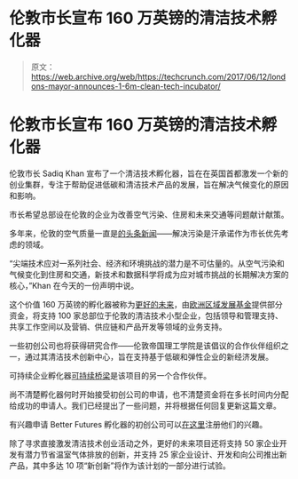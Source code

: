 # 伦敦市长宣布 160 万英镑的清洁技术孵化器 

> 原文：<https://web.archive.org/web/https://techcrunch.com/2017/06/12/londons-mayor-announces-1-6m-clean-tech-incubator/>

# 伦敦市长宣布 160 万英镑的清洁技术孵化器

伦敦市长 Sadiq Khan 宣布了一个清洁技术孵化器，旨在在英国首都激发一个新的创业集群，专注于帮助促进低碳和清洁技术产品的发展，旨在解决气候变化的原因和影响。

市长希望总部设在伦敦的企业为改善空气污染、住房和未来交通等问题献计献策。

多年来，伦敦的空气质量一直是[的头条新闻](https://web.archive.org/web/20221221154004/http://www.independent.co.uk/news/uk/home-news/london-toxic-air-alert-very-high-pollution-sadiq-khan-mayor-of-london-warning-system-latest-a7542036.html)——解决污染是汗承诺作为市长优先考虑的领域。

“尖端技术应对一系列社会、经济和环境挑战的潜力是不可估量的。从空气污染和气候变化到住房和交通，新技术和数据科学将成为应对城市挑战的长期解决方案的核心，”Khan 在今天的一份声明中说。

这个价值 160 万英镑的孵化器被称为[更好的未来](https://web.archive.org/web/20221221154004/https://www.london.gov.uk/what-we-do/environment/better-futures-growing-londons-low-carbon-cleantech-businesses?source=vanityurl)，由[欧洲区域发展基金](https://web.archive.org/web/20221221154004/http://ec.europa.eu/regional_policy/en/funding/erdf/)提供部分资金，将支持 100 家总部位于伦敦的清洁技术小型企业，包括领导和管理支持、共享工作空间以及营销、供应链和产品开发等领域的业务支持。

一些初创公司也将获得研究合作——伦敦帝国理工学院是该倡议的合作伙伴组织之一，通过其清洁技术创新中心，旨在支持基于低碳和弹性企业的新经济发展。

可持续企业孵化器[可持续桥梁](https://web.archive.org/web/20221221154004/http://www.sustainablebridges.co.uk/)是该项目的另一个合作伙伴。

尚不清楚孵化器何时开始接受初创公司的申请，也不清楚资金将在多长时间内分配给成功的申请人。我们已经提出了一些问题，并将根据任何回复更新这篇文章。

有兴趣申请 Better Futures 孵化器的初创公司可以[在这里](https://web.archive.org/web/20221221154004/https://betterfutures.typeform.com/to/KH4SlF)注册他们的兴趣。

除了寻求直接激发清洁技术创业活动之外，更好的未来项目还将支持 50 家企业开发有潜力节省温室气体排放的创新，并支持 25 家企业设计、开发和向公司推出新产品，其中多达 10 项“新创新”将作为该计划的一部分进行试验。